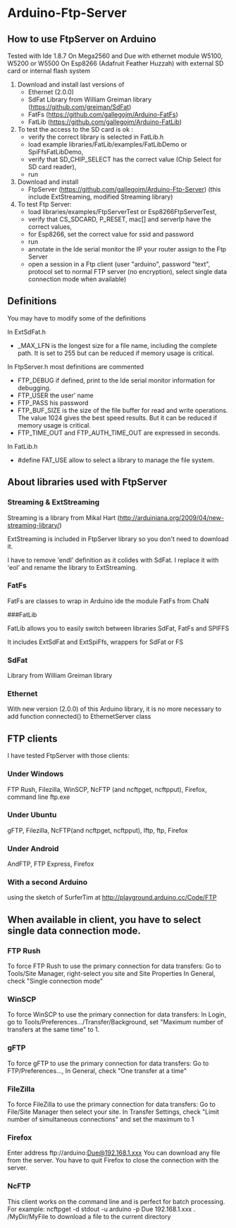 # Arduino-Ftp-Server

## How to use FtpServer on Arduino

Tested with Ide 1.8.7
On Mega2560 and Due with ethernet module W5100, W5200 or W5500
On Esp8266 (Adafruit Feather Huzzah) with external SD card or internal flash system

1) Download and install last versions of
   - Ethernet (2.0.0)
   - SdFat Library from William Greiman library (https://github.com/greiman/SdFat)
   - FatFs (https://github.com/gallegojm/Arduino-FatFs)
   - FatLib (https://github.com/gallegojm/Arduino-FatLib)
2) To test the access to the SD card is ok :
   - verify the correct library is selected in FatLib.h
   - load example libraries/FatLib/examples/FatLibDemo or SpiFfsFatLibDemo,
   - verify that SD_CHIP_SELECT has the correct value (Chip Select for SD card reader),
   - run
3) Download and install
   - FtpServer (https://github.com/gallegojm/Arduino-Ftp-Server) (this include ExtStreaming, modified Streaming library)
4) To test Ftp Server:
   - load libraries/examples/FtpServerTest or Esp8266FtpServerTest,
   - verify that CS_SDCARD, P_RESET, mac[] and serverIp have the correct values,
   - for Esp8266, set the correct value for ssid and password
   - run
   - annotate in the Ide serial monitor the IP your router assign to the Ftp Server
   - open a session in a Ftp client (user "arduino", password "text",
       protocol set to normal FTP server (no encryption),
       select single data connection mode when available)

## Definitions

You may have to modify some of the definitions

In ExtSdFat.h
   - _MAX_LFN  is the longest size for a file name, including the complete path.
               It is set to 255 but can be reduced if memory usage is critical.
  
In FtpServer.h most definitions are commented
   - FTP_DEBUG if defined, print to the Ide serial monitor information for debugging.
   - FTP_USER  the user' name
   - FTP_PASS  his password
   - FTP_BUF_SIZE is the size of the file buffer for read and write operations. The value 1024 gives the best speed results. But it can be reduced if memory usage is critical.
   - FTP_TIME_OUT and FTP_AUTH_TIME_OUT are expressed in seconds.

In FatLib.h
   - #define FAT_USE allow to select a library to manage the file system.
   
## About libraries used with FtpServer
### Streaming & ExtStreaming       

Streaming is a library from Mikal Hart (http://arduiniana.org/2009/04/new-streaming-library/)

ExtStreaming is included in FtpServer library so you don't need to download it.

I have to remove 'endl' definition as it colides with SdFat. I replace it with 'eol' and rename the library to ExtStreaming.

### FatFs

FatFs are classes to wrap in Arduino ide the module FatFs from ChaN

###FatLib

FatLib allows you to easily switch between libraries SdFat, FatFs and SPIFFS

It includes ExtSdFat and ExtSpiFfs, wrappers for SdFat or FS

### SdFat

Library from William Greiman library

### Ethernet

With new version (2.0.0) of this Arduino library, it is no more necessary to add function
connected() to EthernetServer class

## FTP clients

I have tested FtpServer with those clients:

### Under Windows 
  FTP Rush, Filezilla, WinSCP, NcFTP (and ncftpget, ncftpput), Firefox, command line ftp.exe
  
### Under Ubuntu 
  gFTP, Filezilla, NcFTP(and ncftpget, ncftpput), lftp, ftp, Firefox
  
### Under Android 
  AndFTP, FTP Express, Firefox
  
### With a second Arduino 
  using the sketch of SurferTim at http://playground.arduino.cc/Code/FTP

## When available in client, you have to select single data connection mode.

### FTP Rush 
To force FTP Rush to use the primary connection for data transfers:
Go to Tools/Site Manager, right-select you site and Site Properties
In General, check "Single connection mode"

### WinSCP 
To force WinSCP to use the primary connection for data transfers:
In Login, go to Tools/Preferences.../Transfer/Background,
  set "Maximum number of transfers at the same time" to 1.

### gFTP 
To force gFTP to use the primary connection for data transfers:
Go to FTP/Preferences...,
In General, check "One transfer at a time"
  
### FileZilla 
To force FileZilla to use the primary connection for data transfers:
Go to File/Site Manager then select your site.
In Transfer Settings, check "Limit number of simultaneous connections" and set the maximum to 1

### Firefox 
Enter address ftp://arduino:Due@192.168.1.xxx
You can download any file from the server.
You have to quit Firefox to close the connection with the server.

### NcFTP 
This client works on the command line and is perfect for batch processing.
For example:
  ncftpget -d stdout -u arduino -p Due 192.168.1.xxx . /MyDir/MyFile
  to download a file to the current directory
